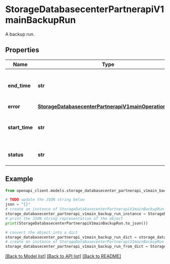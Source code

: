 # StorageDatabasecenterPartnerapiV1mainBackupRun

A backup run.

## Properties

Name | Type | Description | Notes
------------ | ------------- | ------------- | -------------
**end_time** | **str** | The time the backup operation completed. REQUIRED | [optional] 
**error** | [**StorageDatabasecenterPartnerapiV1mainOperationError**](StorageDatabasecenterPartnerapiV1mainOperationError.md) |  | [optional] 
**start_time** | **str** | The time the backup operation started. REQUIRED | [optional] 
**status** | **str** | The status of this run. REQUIRED | [optional] 

## Example

```python
from openapi_client.models.storage_databasecenter_partnerapi_v1main_backup_run import StorageDatabasecenterPartnerapiV1mainBackupRun

# TODO update the JSON string below
json = "{}"
# create an instance of StorageDatabasecenterPartnerapiV1mainBackupRun from a JSON string
storage_databasecenter_partnerapi_v1main_backup_run_instance = StorageDatabasecenterPartnerapiV1mainBackupRun.from_json(json)
# print the JSON string representation of the object
print(StorageDatabasecenterPartnerapiV1mainBackupRun.to_json())

# convert the object into a dict
storage_databasecenter_partnerapi_v1main_backup_run_dict = storage_databasecenter_partnerapi_v1main_backup_run_instance.to_dict()
# create an instance of StorageDatabasecenterPartnerapiV1mainBackupRun from a dict
storage_databasecenter_partnerapi_v1main_backup_run_from_dict = StorageDatabasecenterPartnerapiV1mainBackupRun.from_dict(storage_databasecenter_partnerapi_v1main_backup_run_dict)
```
[[Back to Model list]](../README.md#documentation-for-models) [[Back to API list]](../README.md#documentation-for-api-endpoints) [[Back to README]](../README.md)


